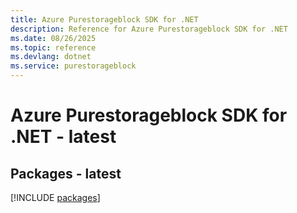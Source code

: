 ```yaml
---
title: Azure Purestorageblock SDK for .NET
description: Reference for Azure Purestorageblock SDK for .NET
ms.date: 08/26/2025
ms.topic: reference
ms.devlang: dotnet
ms.service: purestorageblock
---
```

# Azure Purestorageblock SDK for .NET - latest
## Packages - latest
[!INCLUDE [packages](purestorageblock-index.md)]